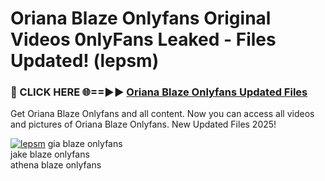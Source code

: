 # Oriana Blaze Onlyfans Original Videos 0nlyFans Leaked - Files Updated! (lepsm)

<h3>🔴 CLICK HERE 🌐==►► <a href="https://tinyurl.com/2wckxsce" rel="nofollow">Oriana Blaze Onlyfans Updated Files</a></h3>

Get Oriana Blaze Onlyfans and all content. Now you can access all videos and pictures of Oriana Blaze Onlyfans. New Updated Files 2025!

[![lepsm](https://i.imgur.com/AFduVYN.gif)](https://tinyurl.com/2wckxsce)
gia blaze onlyfans<br>
jake blaze onlyfans<br>
athena blaze onlyfans